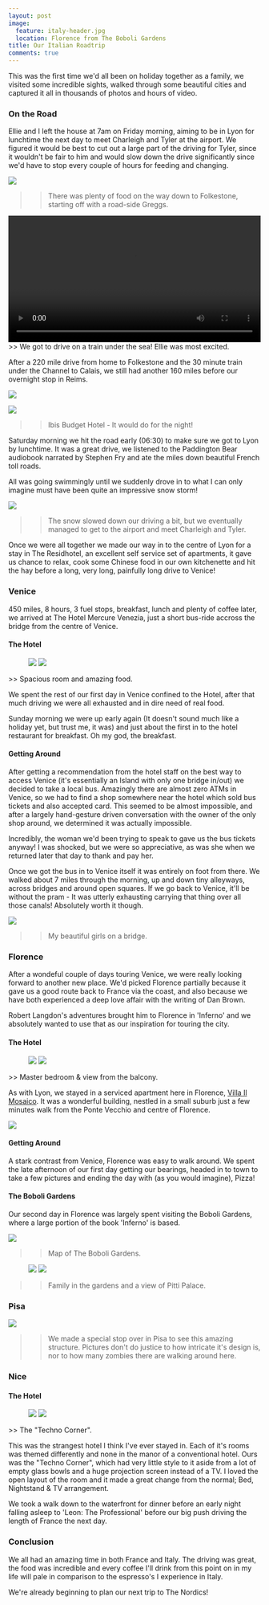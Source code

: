 ```yaml
---
layout: post
image:
  feature: italy-header.jpg
  location: Florence from The Boboli Gardens
title: Our Italian Roadtrip
comments: true
---
```


This was the first time we'd all been on holiday together as a family, we visited some incredible sights, walked through some beautiful cities and captured it all in thousands of photos and hours of video.

### On the Road

Ellie and I left the house at 7am on Friday morning, aiming to be in Lyon for lunchtime the next day to meet Charleigh and Tyler at the airport. We figured it would be best to cut out a large part of the driving for Tyler, since it wouldn't be fair to him and would slow down the drive significantly since we'd have to stop every couple of hours for feeding and changing.

<a href="/uploads/2015/03/eating-in-the-car.jpg"><img src="/uploads/2015/03/eating-in-the-car.jpg"></a>

>> There was plenty of food on the way down to Folkestone, starting off with a road-side Greggs.

<video width="100%" autoplay loop>
  <source src="/uploads/2015/03/Car.mp4" type="video/mp4">
  Your browser does not support the video tag.
</video>
>> We got to drive on a train under the sea! Ellie was most excited.

After a 220 mile drive from home to Folkestone and the 30 minute train under the Channel to Calais, we still had another 160 miles before our overnight stop in Reims.

<a href="/uploads/2015/03/lyon-hotel-1.jpg"><img src="/uploads/2015/03/lyon-hotel-1.jpg"></a>

<a href="/uploads/2015/03/lyon-hotel-2.jpg"><img src="/uploads/2015/03/lyon-hotel-2.jpg"></a>

>> Ibis Budget Hotel - It would do for the night!

Saturday morning we hit the road early (06:30) to make sure we got to Lyon by lunchtime. It was a great drive, we listened to the Paddington Bear audiobook narrated by Stephen Fry and ate the miles down beautiful French toll roads.

All was going swimmingly until we suddenly drove in to what I can only imagine must have been quite an impressive snow storm!

<a href="/uploads/2015/03/lyon-snow.jpg"><img src="/uploads/2015/03/lyon-snow.jpg"></a>

>> The snow slowed down our driving a bit, but we eventually managed to get to the airport and meet Charleigh and Tyler.

Once we were all together we made our way in to the centre of Lyon for a stay in The Residhotel, an excellent self service set of apartments, it gave us chance to relax, cook some Chinese food in our own kitchenette and hit the hay before a long, very long, painfully long drive to Venice!

### Venice

450 miles, 8 hours, 3 fuel stops, breakfast, lunch and plenty of coffee later, we arrived at The Hotel Mercure Venezia, just a short bus-ride accross the bridge from the centre of Venice.

#### The Hotel

<figure class="half">
    <a href="/uploads/2015/03/venice-hotel-1.jpg"><img src="/uploads/2015/03/venice-hotel-1.jpg"></a>
    <a href="/uploads/2015/03/venice-hotel-2.jpg"><img src="/uploads/2015/03/venice-hotel-2.jpg"></a>
 
</figure>
>> Spacious room and amazing food.

We spent the rest of our first day in Venice confined to the Hotel, after that much driving we were all exhausted and in dire need of real food.

Sunday morning we were up early again (It doesn't sound much like a holiday yet, but trust me, it was) and just about the first in to the hotel restaurant for breakfast. Oh my god, the breakfast.

#### Getting Around

After getting a recommendation from the hotel staff on the best way to access Venice (it's essentially an Island with only one bridge in/out) we decided to take a local bus. Amazingly there are almost zero ATMs in Venice, so we had to find a shop somewhere near the hotel which sold bus tickets and also accepted card. This seemed to be almost impossible, and after a largely hand-gesture driven conversation with the owner of the only shop around, we determined it was actually impossible.

Incredibly, the woman we'd been trying to speak to gave us the bus tickets anyway! I was shocked, but we were so appreciative, as was she when we returned later that day to thank and pay her.

Once we got the bus in to Venice itself it was entirely on foot from there. We walked about 7 miles through the morning, up and down tiny alleyways, across bridges and around open squares. If we go back to Venice, it'll be without the pram - It was utterly exhausting carrying that thing over all those canals! Absolutely worth it though.

<a href="/uploads/2015/03/venice-bridge.jpg"><img src="/uploads/2015/03/venice-bridge.jpg"></a>

>> My beautiful girls on a bridge.

### Florence

After a wondeful couple of days touring Venice, we were really looking forward to another new place. We'd picked Florence partially because it gave us a good route back to France via the coast, and also because we have both experienced a deep love affair with the writing of Dan Brown.

Robert Langdon's adventures brought him to Florence in 'Inferno' and we absolutely wanted to use that as our inspiration for touring the city.

#### The Hotel

<figure class="half">
    <a href="/uploads/2015/03/florence-hotel-1.jpg"><img src="/uploads/2015/03/florence-hotel-1.jpg"></a>
    <a href="/uploads/2015/03/florence-hotel-2.jpg"><img src="/uploads/2015/03/florence-hotel-2.jpg"></a>
</figure>
>> Master bedroom & view from the balcony.

As with Lyon, we stayed in a serviced apartment here in Florence, [Villa Il Mosaico](http://www.villailmosaico.it/). It was a wonderful building, nestled in a small suburb just a few minutes walk from the Ponte Vecchio and centre of Florence.

<a href="/uploads/2015/03/ponte-vecchio.jpg"><img src="/uploads/2015/03/ponte-vecchio.jpg"></a>

#### Getting Around

A stark contrast from Venice, Florence was easy to walk around. We spent the late afternoon of our first day getting our bearings, headed in to town to take a few pictures and ending the day with (as you would imagine), Pizza!

#### The Boboli Gardens

Our second day in Florence was largely spent visiting the Boboli Gardens, where a large portion of the book 'Inferno' is based.

<a href="/uploads/2015/03/garden-sign.jpg"><img src="/uploads/2015/03/garden-sign.jpg"></a>

>> Map of The Boboli Gardens.

<figure class="half">
	<a href="/uploads/2015/03/boboli-gardens.jpg"><img src="/uploads/2015/03/boboli-gardens.jpg"></a>
	<a href="/uploads/2015/03/pitti-palace.jpg"><img src="/uploads/2015/03/pitti-palace.jpg"></a>
</figure>

>> Family in the gardens and a view of Pitti Palace.

### Pisa

<a href="/uploads/2015/03/leaning-tower-of-pisa.jpg"><img src="/uploads/2015/03/leaning-tower-of-pisa.jpg"></a>

>> We made a special stop over in Pisa to see this amazing structure. Pictures don't do justice to how intricate it's design is, nor to how many zombies there are walking around here.

### Nice

#### The Hotel

<figure class="half">
    <a href="/uploads/2015/03/nice-hotel-1.jpg"><img src="/uploads/2015/03/nice-hotel-1.jpg"></a>
    <a href="/uploads/2015/03/nice-hotel-2.jpg"><img src="/uploads/2015/03/nice-hotel-2.jpg"></a>

</figure>
>> The "Techno Corner".

This was the strangest hotel I think I've ever stayed in. Each of it's rooms was themed differently and none in the manor of a conventional hotel. Ours was the "Techno Corner", which had very little style to it aside from a lot of empty glass bowls and a huge projection screen instead of a TV. I loved the open layout of the room and it made a great change from the normal; Bed, Nightstand & TV arrangement.

We took a walk down to the waterfront for dinner before an early night falling asleep to 'Leon: The Professional' before our big push driving the length of France the next day. 

### Conclusion

We all had an amazing time in both France and Italy. The driving was great, the food was incredible and every coffee I'll drink from this point on in my life will pale in comparison to the espresso's I experience in Italy.

We're already beginning to plan our next trip to The Nordics!
